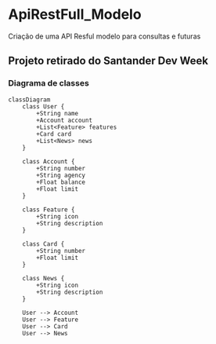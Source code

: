 # ApiRestFull_Modelo
Criação de uma API Resful modelo para consultas e futuras


## Projeto retirado do Santander Dev Week 

### Diagrama de classes 

```mermaid
classDiagram
    class User {
        +String name
        +Account account
        +List<Feature> features
        +Card card
        +List<News> news
    }

    class Account {
        +String number
        +String agency
        +Float balance
        +Float limit
    }

    class Feature {
        +String icon
        +String description
    }

    class Card {
        +String number
        +Float limit
    }

    class News {
        +String icon
        +String description
    }

    User --> Account
    User --> Feature
    User --> Card
    User --> News

```
